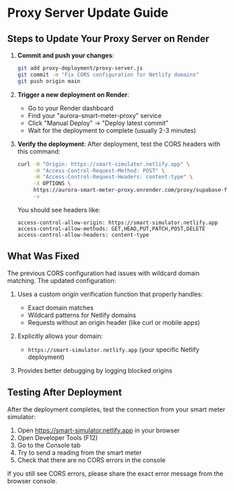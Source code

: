 # Proxy Server Update Guide

## Steps to Update Your Proxy Server on Render

1. **Commit and push your changes**:
   ```bash
   git add proxy-deployment/proxy-server.js
   git commit -m "Fix CORS configuration for Netlify domains"
   git push origin main
   ```

2. **Trigger a new deployment on Render**:
   - Go to your Render dashboard
   - Find your "aurora-smart-meter-proxy" service
   - Click "Manual Deploy" → "Deploy latest commit"
   - Wait for the deployment to complete (usually 2-3 minutes)

3. **Verify the deployment**:
   After deployment, test the CORS headers with this command:
   ```bash
   curl -H "Origin: https://smart-simulator.netlify.app" \
        -H "Access-Control-Request-Method: POST" \
        -H "Access-Control-Request-Headers: content-type" \
        -X OPTIONS \
        https://aurora-smart-meter-proxy.onrender.com/proxy/supabase-function \
        -v
   ```

   You should see headers like:
   ```
   access-control-allow-origin: https://smart-simulator.netlify.app
   access-control-allow-methods: GET,HEAD,PUT,PATCH,POST,DELETE
   access-control-allow-headers: content-type
   ```

## What Was Fixed

The previous CORS configuration had issues with wildcard domain matching. The updated configuration:

1. Uses a custom origin verification function that properly handles:
   - Exact domain matches
   - Wildcard patterns for Netlify domains
   - Requests without an origin header (like curl or mobile apps)

2. Explicitly allows your domain:
   - `https://smart-simulator.netlify.app` (your specific Netlify deployment)

3. Provides better debugging by logging blocked origins

## Testing After Deployment

After the deployment completes, test the connection from your smart meter simulator:

1. Open https://smart-simulator.netlify.app in your browser
2. Open Developer Tools (F12)
3. Go to the Console tab
4. Try to send a reading from the smart meter
5. Check that there are no CORS errors in the console

If you still see CORS errors, please share the exact error message from the browser console.